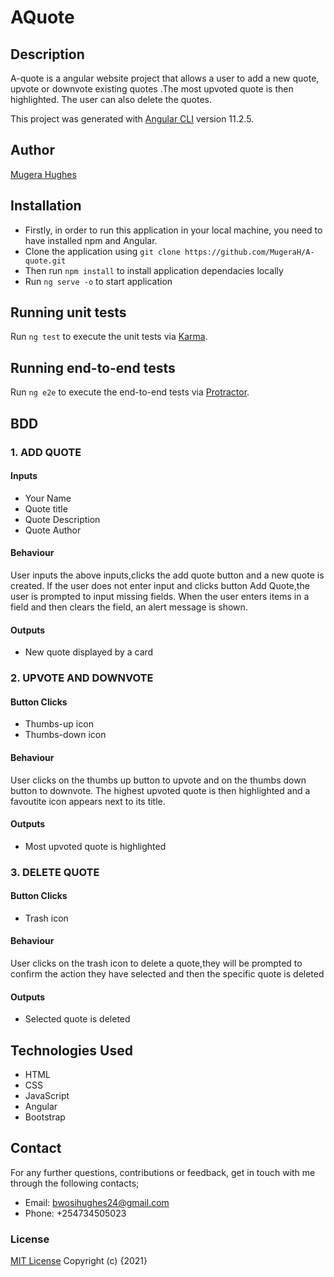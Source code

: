 # AQuote

## Description

A-quote is a angular website project that allows a user to add a new quote, upvote or downvote existing quotes .The most upvoted quote is then highlighted. The user can also delete the quotes.

This project was generated with [Angular CLI](https://github.com/angular/angular-cli) version 11.2.5.


## Author 

[Mugera Hughes](https://github.com/MugeraH)

## Installation

- Firstly, in order to run this application in your local machine, you need to have installed npm and Angular.
- Clone the application using `git clone https://github.com/MugeraH/A-quote.git`
- Then run `npm install` to install application dependacies locally
- Run `ng serve -o` to start application

## Running unit tests

Run `ng test` to execute the unit tests via [Karma](https://karma-runner.github.io).

## Running end-to-end tests

Run `ng e2e` to execute the end-to-end tests via [Protractor](http://www.protractortest.org/).



## BDD
### 1. ADD QUOTE

#### Inputs
- Your Name
- Quote title
- Quote Description
- Quote Author

#### Behaviour
User inputs the above inputs,clicks the add quote button and a new quote is created. If the user does not enter input and clicks button Add Quote,the user is prompted to input missing fields. When the user enters items in a field and then clears the field, an alert message is shown. 

#### Outputs
- New quote displayed by a card


### 2. UPVOTE AND DOWNVOTE

#### Button Clicks
- Thumbs-up icon
- Thumbs-down icon

#### Behaviour

User clicks on the thumbs up button to upvote and on the thumbs down button to downvote. The highest upvoted quote is then highlighted and a favoutite icon appears next to its title.

#### Outputs

- Most upvoted quote is highlighted

### 3. DELETE QUOTE

#### Button Clicks
- Trash icon


#### Behaviour

User clicks on the trash icon to delete a quote,they will be prompted to confirm the action they have selected and then the specific quote is deleted

#### Outputs

- Selected quote is deleted

## Technologies Used

- HTML
- CSS
- JavaScript
- Angular
- Bootstrap


## Contact

For any further questions, contributions or feedback, get in touch with me through the following contacts;

- Email: bwosihughes24@gmail.com
- Phone: +254734505023

### License

[MIT License](https://github.com/MugeraH/A-quote/blob/main/license) Copyright (c) {2021}






